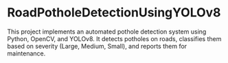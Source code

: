 # RoadPotholeDetectionUsingYOLOv8
This project implements an automated pothole detection system using Python, OpenCV, and YOLOv8. It detects potholes on roads, classifies them based on severity (Large, Medium, Small), and reports them for maintenance.
